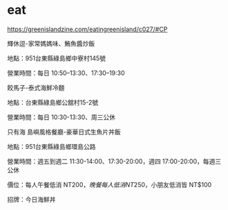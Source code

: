 # eat

https://greenislandzine.com/eatingreenisland/c027/#CP

輝休逗-家常媽媽味、鮪魚醬炒飯 

地點：951台東縣綠島鄉中寮村145號 

營業時間：每日 10:50–13:30、17:30–19:30



餃馬子-泰式海鮮冷麵 

地點：台東縣綠島鄉公舘村15-2號 

營業時間：每日 10:30-13:30、周三公休



只有海 島嶼風格餐廳-豪華日式生魚片丼飯 

地點：951台東縣綠島鄉環島公路 

營業時間：週五到週二 11:30-14:00、17:30-20:00，週四 17:00-20:00，每週三公休 

價位：每人午餐低消 NT$200，晚餐每人低消 NT$250，小朋友低消皆 NT$100 

招牌：今日海鮮丼
